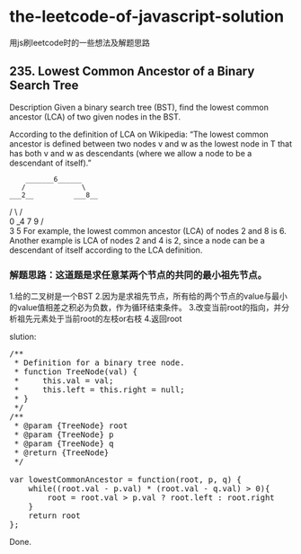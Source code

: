 # the-leetcode-of-javascript-solution
用js刷leetcode时的一些想法及解题思路

## 235. Lowest Common Ancestor of a Binary Search Tree
Description Given a binary search tree (BST), find the lowest common ancestor (LCA) of two given nodes in the BST.

According to the definition of LCA on Wikipedia: “The lowest common ancestor is defined between two nodes v and w as the lowest node in T that has both v and w as descendants (where we allow a node to be a descendant of itself).”

        _______6______
       /              \
    ___2__          ___8__
   /      \        /      \
   0      _4       7       9
         /  \
         3   5
For example, the lowest common ancestor (LCA) of nodes 2 and 8 is 6. Another example is LCA of nodes 2 and 4 is 2, since a node can be a descendant of itself according to the LCA definition.

### 解题思路：这道题是求任意某两个节点的共同的最小祖先节点。
1.给的二叉树是一个BST
2.因为是求祖先节点，所有给的两个节点的value与最小的value值相差之积必为负数，作为循环结束条件。
3.改变当前root的指向，并分析祖先元素处于当前root的左枝or右枝
4.返回root

slution:
<pre>
/**
 * Definition for a binary tree node.
 * function TreeNode(val) {
 *     this.val = val;
 *     this.left = this.right = null;
 * }
 */
/**
 * @param {TreeNode} root
 * @param {TreeNode} p
 * @param {TreeNode} q
 * @return {TreeNode}
 */

var lowestCommonAncestor = function(root, p, q) {
    while((root.val - p.val) * (root.val - q.val) > 0){
        root = root.val > p.val ? root.left : root.right
    }
    return root
};
</pre>
Done.
